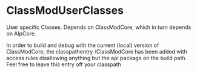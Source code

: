 # ClassModUserClasses
<p>User specific Classes. Depends on ClassModCore, which in turn depends on AlpCore.</p>
<p>In order to build and debug with the current (local) version of ClassModCore, the classpathentry /ClassModCore has been added with access rules disallowing anything but the api package on the build path. Feel free to leave this entry off your classpath</p>
